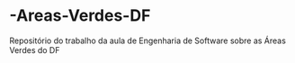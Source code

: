 # -Areas-Verdes-DF
Repositório do trabalho da aula de Engenharia de Software sobre as Áreas Verdes do DF
